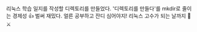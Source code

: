 리눅스 학습 일지를 작성할 디렉토리를 만들었다. '디렉토리를 만들다'를 mkdir로 줄이는 경제성 👍 벌써 재밌다. 
얼른 공부하고 잔디 심어야지! 리눅스 고수가 되는 날까지 🐧⚔️
